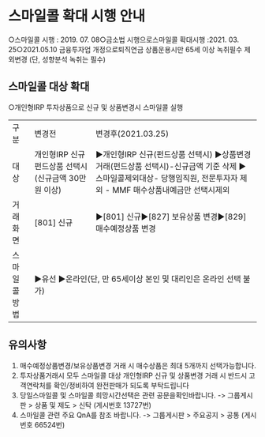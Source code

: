 # 스마일콜 확대 시행 안내
○스마일콜 시행 : 2019. 07. 08○금소법 시행으로스마일콜 확대시행 :2021. 03. 25○2021.05.10 금융투자업 개정으로퇴직연금 상품운용시만 65세 이상 녹취필수
제외변경
(단, 성향분석 녹취는 필수)
## 스마일콜 대상 확대
○개인형IRP 투자상품으로 신규 및 상품변경시 스마일콜 실행

<table><tbody><tr>
<td>
구분</td>
<td>
변경전</td>
<td>
변경후(2021.03.25)</td></tr><tr>
<td>
대상</td>
<td>
개인형IRP 신규 펀드상품 선택시(신규금액 30만원 이상)</td>
<td>▶개인형IRP 신규(펀드상품 선택시)
▶상품변경 거래(펀드상품 선택시)-신규금액 기준 삭제
▶스마일콜제외대상- 당행임직원, 전문투자자 제외
- MMF 매수상품내예금만 선택시제외</td></tr><tr>
<td>
거래화면</td>
<td>
[801] 신규</td>
<td>
▶[801] 신규▶[827] 보유상품 변경▶[829] 매수예정상품 변경</td></tr><tr>
<td>
스마일콜방법</td>
<td colspan="2">▶유선
▶온라인(단, 만 65세이상 본인 및 대리인은 온라인 선택 불가)</td></tr></tbody>
</table>


## 유의사항
1) 매수예정상품변경/보유상품변경 거래 시
매수상품은 최대 5개까지 선택가능합니다.
2) 투자상품거래시 모두 스마일콜 대상
 개인형IRP 신규 및 상품변경 거래 시 반드시 고객연락처를 확인/정비하여 완전판매가 되도록 부탁드립니다
3) 당일스마일콜 및 스마일콜 희망시간선택은 관련 공문을확인바랍니다.
-> 그룹게시판 > 상품 및 제도 > 신탁 (게시번호 13727번)
4) 스마일콜 관련 주요 QnA를 참조 바랍니다.
-> 그룹게시판 > 주요공지 > 공통 (게시번호 66524번)
